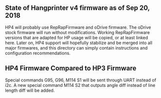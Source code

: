 ## State of Hangprinter v4 firmware as of Sep 20, 2018

HP4 will probably use RepRapFirmware and oDrive firmware.
The oDrive stock firmware will run without modifications.
Working RepRapFirmware versions that are adapted for HP usage will be copied, or at least linked here.
Later on, HP4 support will hopefully stabilize and be merged into all major firmwares, and this directory can simply contain instructions and configuration recommendations.

## HP4 Firmware Compared to HP3 Firmware
Special commands G95, G96, M114 S1 will be sent through UART instead of i2c.
A new special command M114 S2 that outputs angle diff instead of line length diff will be added.


